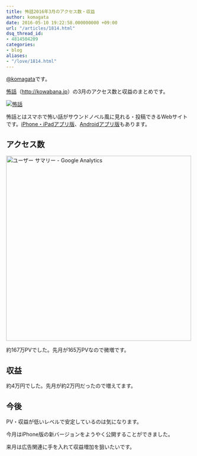 ```yaml
---
title: 怖話2016年3月のアクセス数・収益
author: komagata
date: 2016-05-10 19:22:58.000000000 +09:00
url: "/articles/1814.html"
dsq_thread_id:
- 4814504209
categories:
- blog
aliases:
- "/love/1814.html"
---
```

[@komagata][1]です。

<a title="怖話" href="http://kowabana.jp" target="_blank">怖話</a>（<a title="怖話" href="http://kowabana.jp" target="_blank">http://kowabana.jp</a>）の3月のアクセス数と収益のまとめです。

<a href="http://kowabana.jp"><img alt="怖話" src="http://i.gyazo.com/19e880127697f2aa72533b8e32ed6a2a.png" /></a>

怖話とはスマホで怖い話がサウンドノベル風に見れる・投稿できるWebサイトです。<a title="怖話iPhone・iPadアプリ版" href="https://itunes.apple.com/jp/app/bu-hua-zui-buno1wan5000huano/id564486792?l=ja&mt=8" target="_blank">iPhone・iPadアプリ版</a>、<a title="怖話Androidアプリ版" href="https://play.google.com/store/apps/details?id=jp.fjord.kowabana" target="_blank">Androidアプリ版</a>もあります。

## アクセス数

<img alt="ユーザー サマリー - Google Analytics" src="https://gyazo.com/bcfa8ac1cfcfab2cc1e5439cdcad862c.png" width="500px" />

約167万PVでした。先月が165万PVなので微増です。

## 収益

約4万円でした。先月が約2万円だったので増えてます。

## 今後

PV・収益が低いレベルで安定しているのは気になります。

今月はiPhone版の新バージョンをようやく公開することができました。

来月は広告関連に手を入れて収益増加を狙いたいです。

 [1]: http://twitter.com/komagata
